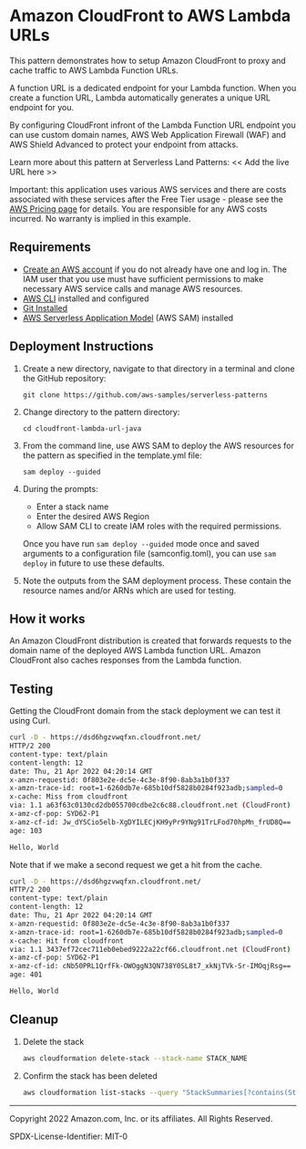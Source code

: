 # Amazon CloudFront to AWS Lambda URLs

This pattern demonstrates how to setup Amazon CloudFront to proxy and cache traffic to AWS Lambda Function URLs. 

A function URL is a dedicated endpoint for your Lambda function. When you create a function URL, Lambda automatically generates a unique URL endpoint for you.

By configuring CloudFront infront of the Lambda Function URL endpoint you can use custom domain names, AWS Web Application Firewall (WAF) and AWS Shield Advanced to protect your endpoint from attacks.

Learn more about this pattern at Serverless Land Patterns: << Add the live URL here >>

Important: this application uses various AWS services and there are costs associated with these services after the Free Tier usage - please see the [AWS Pricing page](https://aws.amazon.com/pricing/) for details. You are responsible for any AWS costs incurred. No warranty is implied in this example.

## Requirements

* [Create an AWS account](https://portal.aws.amazon.com/gp/aws/developer/registration/index.html) if you do not already have one and log in. The IAM user that you use must have sufficient permissions to make necessary AWS service calls and manage AWS resources.
* [AWS CLI](https://docs.aws.amazon.com/cli/latest/userguide/install-cliv2.html) installed and configured
* [Git Installed](https://git-scm.com/book/en/v2/Getting-Started-Installing-Git)
* [AWS Serverless Application Model](https://docs.aws.amazon.com/serverless-application-model/latest/developerguide/serverless-sam-cli-install.html) (AWS SAM) installed

## Deployment Instructions

1. Create a new directory, navigate to that directory in a terminal and clone the GitHub repository:
    ``` 
    git clone https://github.com/aws-samples/serverless-patterns
    ```
1. Change directory to the pattern directory:
    ```
    cd cloudfront-lambda-url-java
    ```
1. From the command line, use AWS SAM to deploy the AWS resources for the pattern as specified in the template.yml file:
    ```
    sam deploy --guided
    ```
1. During the prompts:
    * Enter a stack name
    * Enter the desired AWS Region
    * Allow SAM CLI to create IAM roles with the required permissions.

    Once you have run `sam deploy --guided` mode once and saved arguments to a configuration file (samconfig.toml), you can use `sam deploy` in future to use these defaults.

1. Note the outputs from the SAM deployment process. These contain the resource names and/or ARNs which are used for testing.

## How it works

An Amazon CloudFront distribution is created that forwards requests to the domain name of the deployed AWS Lambda function URL. Amazon CloudFront also caches responses from the Lambda function. 

## Testing

Getting the CloudFront domain from the stack deployment we can test it using Curl. 

```bash
curl -D - https://dsd6hgzvwqfxn.cloudfront.net/
HTTP/2 200 
content-type: text/plain
content-length: 12
date: Thu, 21 Apr 2022 04:20:14 GMT
x-amzn-requestid: 0f803e2e-dc5e-4c3e-8f90-8ab3a1b0f337
x-amzn-trace-id: root=1-6260db7e-685b10df5828b0284f923adb;sampled=0
x-cache: Miss from cloudfront
via: 1.1 a63f63c0130cd2db055700cdbe2c6c88.cloudfront.net (CloudFront)
x-amz-cf-pop: SYD62-P1
x-amz-cf-id: Jw_dYSCio5elb-XgDYILECjKH9yPr9YNg91TrLFod70hpMn_frUD8Q==
age: 103

Hello, World
```

Note that if we make a second request we get a hit from the cache. 

```bash
curl -D - https://dsd6hgzvwqfxn.cloudfront.net/
HTTP/2 200 
content-type: text/plain
content-length: 12
date: Thu, 21 Apr 2022 04:20:14 GMT
x-amzn-requestid: 0f803e2e-dc5e-4c3e-8f90-8ab3a1b0f337
x-amzn-trace-id: root=1-6260db7e-685b10df5828b0284f923adb;sampled=0
x-cache: Hit from cloudfront
via: 1.1 3437ef72cec711eb0ebed9222a22cf66.cloudfront.net (CloudFront)
x-amz-cf-pop: SYD62-P1
x-amz-cf-id: cNb50PRL1QrfFk-OWOggN3QN738Y0SL8t7_xkNjTVk-Sr-IMOqjRsg==
age: 401

Hello, World
```

## Cleanup
 
1. Delete the stack
    ```bash
    aws cloudformation delete-stack --stack-name STACK_NAME
    ```
1. Confirm the stack has been deleted
    ```bash
    aws cloudformation list-stacks --query "StackSummaries[?contains(StackName,'STACK_NAME')].StackStatus"
    ```
----
Copyright 2022 Amazon.com, Inc. or its affiliates. All Rights Reserved.

SPDX-License-Identifier: MIT-0
